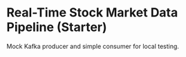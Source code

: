 # Real-Time Stock Market Data Pipeline (Starter)
Mock Kafka producer and simple consumer for local testing.
